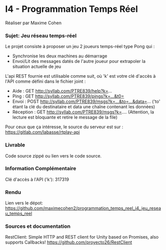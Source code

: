 # I4 - Programmation Temps Réel

Réaliser par Maxime Cohen

### Sujet: Jeu réseau temps-réel

Le projet consiste à proposer un jeu 2 joueurs temps-réel type Pong qui :

- Synchronise les deux machines au démarrage
- Envoi/Lit des messages datés de l'autre joueur pour extrapoler la situation actuelle de jeu

L'api REST fournie est utilisable comme suit, où 'k' est votre clé d'accès à l'API comme défini dans le fichier joint :
- Aide : GET http://syllab.com/PTRE839/help?k=...
- Ping : GET http://syllab.com/PTRE839/pings?k=...&t0=
- Envoi : POST http://syllab.com/PTRE839/msgs?k=...&to=...&data=... ('to' étant la clé du destinataire et data une chaîne contenant les données)
- Réception : GET http://syllab.com/PTRE839/msgs?k=.... (Attention, la lecture est bloquante et retire le message de la file)

Pour ceux que ça intéresse, le source du serveur est sur : https://gitlab.com/labasse/rtplay-api 

### Livrable

Code source zippé ou lien vers le code source.


### Information Complémentaire

Clé d'accès à l'API ('k'): 317319

### Rendu

Lien vers le dépot: https://github.com/maximecohen2/programmation_temps_reel_i4_jeu_reseau_temps_reel

### Sources et documentation

RestClient: Simple HTTP and REST client for Unity based on Promises, also supports Callbacks!
https://github.com/proyecto26/RestClient

